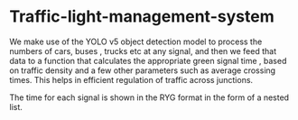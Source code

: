 # Traffic-light-management-system

We make use of the YOLO v5 object detection model to process the numbers of cars, buses , trucks etc at any signal, and then we feed that data to a function that calculates the 
appropriate green signal time , based on traffic density and a few other parameters such as average crossing times.
This helps in efficient regulation of traffic across junctions.

The time for each signal is shown in the RYG format in the form of a nested list.
